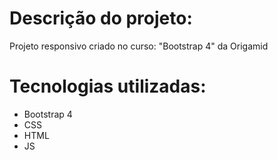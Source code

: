 # Descrição do projeto:

Projeto responsivo criado no curso: "Bootstrap 4" da Origamid

# Tecnologias utilizadas:

- Bootstrap 4
- CSS
- HTML
- JS
